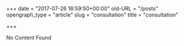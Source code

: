 +++
date = "2017-07-26 16:59:50+00:00"
old-URL = "/posts"
opengraph_type = "article"
slug = "consultation"
title = "consultation"

+++

No Content Found

